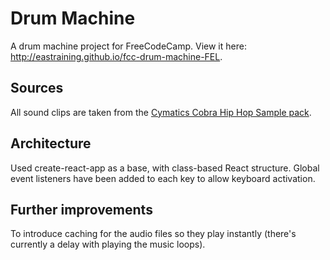 # Drum Machine
A drum machine project for FreeCodeCamp. View it here: http://eastraining.github.io/fcc-drum-machine-FEL.

## Sources
All sound clips are taken from the [Cymatics Cobra Hip Hop Sample pack](https://cymatics.fm/products/cobra-hip-hop-sample-pack).

## Architecture
Used create-react-app as a base, with class-based React structure. Global event listeners have been added to each key to allow keyboard activation.

## Further improvements
To introduce caching for the audio files so they play instantly (there's currently a delay with playing the music loops).
